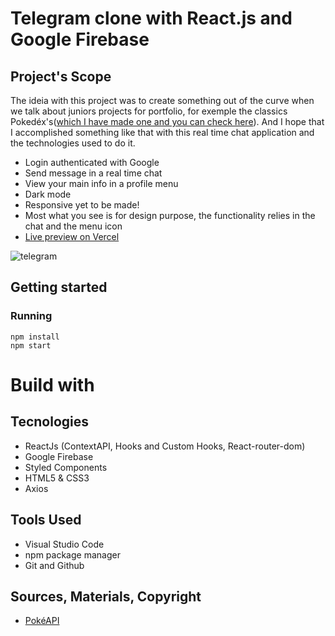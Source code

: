 # Telegram clone with React.js and Google Firebase

## Project's Scope
The ideia with this project was to create something out of the curve when we talk about juniors projects for portfolio, for exemple the classics Pokedéx's([which I have made one and you can check here](https://github.com/JFilgueira/pokedex-react)). And I hope that I accomplished something like that with this real time chat application and the technologies used to do it.

* Login authenticated with Google
* Send message in a real time chat
* View your main info in a profile menu
* Dark mode
* Responsive yet to be made!
* Most what you see is for design purpose, the functionality relies in the chat and the menu icon
* [Live preview on Vercel](https://pokedex-react-flax.vercel.app/)

![telegram](https://github.com/JFilgueira/telegramclone/assets/103948600/c65d7fcb-9229-48d6-9d19-96f16c76ba3f)

## Getting started

### Running 
```
npm install
npm start
```
# Build with

## Tecnologies
* ReactJs (ContextAPI, Hooks and Custom Hooks, React-router-dom)
* Google Firebase
* Styled Components
* HTML5 & CSS3
* Axios

## Tools Used
* Visual Studio Code
* npm package manager
* Git and Github

## Sources, Materials, Copyright
* [PokéAPI](https://pokeapi.co/)
